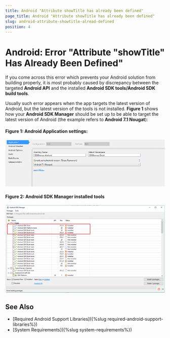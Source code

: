 ```yaml
---
title: Android "Attribute showTitle has already been defined" 
page_title: Android "Attribute showTitle has already been defined"
slug: android-attribute-showtitle-alread-defined
position: 4
---
```


# Android: Error "Attribute "showTitle" Has Already Been Defined" #

If you come across this error which prevents your Android solution from building properly, it is most probably caused by discrepancy between the targeted **Android API** and the installed **Android SDK tools/Android SDK build tools**.

Usually such error appears when the app targets the latest version of Android, but the latest version of the tools is not installed. **Figure 1** shows how your **Android SDK Manager** should be set up to be able to target the latest version of Android   (the example refers to **Android 7.1 Nougat**):

#### **Figure 1: Android Application settings:**
![target-android-version](images/android-target-framework.png)

#### **Figure 2: Android SDK Manager installed tools**

![target-android-version](images/SDK-manager-latesttools.png)

## See Also

- [Required Android Support Libraries]({%slug required-android-support-libraries%})
- [System Requirements]({%slug system-requirements%})

